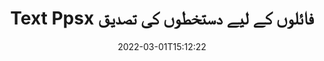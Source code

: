 ---
############################# Static ############################
layout: "auto-gen-signature"
date: 2022-03-01T15:12:22
draft: false
operation: Verify
signaturetype: Text
fileformat: Ppsx
productName: Java
lang: ur
productCode: java
otherformats: pdf doc docx docm dot dotm dotx odt ott rtf xls xlsx xlsm xlsb csv ods ots xltx xltm ppt pptx pps ppsx odp otp potx potm pptm ppsm
breadcrumb: Put Text signature on Ppsx for Java

############################# Head ############################
head_title: "Java کے ذریعے Ppsx فائلوں کے لیے Text دستخطوں کی تصدیق"
head_description: "Ppsx دستاویزات اور ان کے Text دستخطوں کی تصدیق کے لیے Java کوڈ کی صرف چند سطریں استعمال کریں۔"

############################# Header ############################
title: "Text Ppsx فائلوں کے لیے دستخطوں کی تصدیق"
description: "API برائے Java Ppsx دستاویزات پر Text دستخطوں کی تصدیق کرنے کا موقع فراہم کرتا ہے۔ آپ کے Ppsx دستاویزات کے اندر ای دستخطوں کی تصدیق جلد اور آسانی سے کی جا سکتی ہے۔"
bg_image: "https://cms.admin.containerize.com/templates/aspose/App_Themes/V3/images/bg/header1.png"
bg_overlay: false
button:
    enable: true

############################# SubMenu ############################
submenu:
    enable: true

    left:
        img_alt: "GroupDocs.Signature for Java"
        image: "https://cms.admin.containerize.com/templates/groupdocs/images/product-logos/90x90-noborder/groupdocs-signature-java.png"
        product: "GroupDocs.Signature"
        platform: "Java"



############################# About ############################
about:
    enable: true
    title: "نئی GroupDocs.Signature for Java API خصوصیات دریافت کریں۔"
    content: |
        [GroupDocs.Signature for Java](https://products.groupdocs.com/signature/java/) API الیکٹرانک دستخطوں کا استعمال کرتے ہوئے متعدد دستاویزات کے فارمیٹس پر کارروائی کرنے کے وسیع طریقے فراہم کرتا ہے۔ متن، تصاویر، ڈیجیٹل سرٹیفکیٹ، بارکوڈ، QR-کوڈز، ڈاک ٹکٹ یا میٹا ڈیٹا کے طور پر ڈیجیٹل دستخطوں کی بہت سی قسمیں معاون ہیں۔ صارفین پی ڈی ایف، ایم ایس ورڈ دستاویزات، ایم ایس ایکسل ورک بک، ایم ایس پاورپوائنٹ پریزنٹیشنز، ایڈوب فوٹوشاپ فائلز اور مختلف امیج فارمیٹس پر ڈیجیٹل دستخط شامل، ہٹا سکتے، ترمیم، توثیق یا تلاش کرسکتے ہیں۔ اضافی خصوصیات اور ترتیبات کی حیرت انگیز تعداد دستیاب ہے۔
    

############################# Steps ############################
steps:
    enable: true
    title_left: "اپنے Ppsx دستاویز میں Text دستخطوں کی تصدیق کیسے کریں"
    content_left: |
        [GroupDocs.Signature for Java](https://products.groupdocs.com/signature/java/) میں مفید خصوصیات شامل ہیں جیسے Ppsx دستاویزات پر رکھے گئے Text دستخطوں کی تصدیق۔ اضافی کوڈ کو لاگو کیے بغیر اس موقع کا استعمال کریں۔
        
        * سب سے پہلے، ایک دستاویز کو کنسٹرکٹر پیرامیٹر کے راستے کے طور پر فراہم کرنے والے دستخط کی کلاس کو فوری طور پر فراہم کرنا جس کی تصدیق کی جانی چاہئے۔
        * دوم، ایک نیا VerifyOptions آبجیکٹ بنائیں اور تمام مطلوبہ خصوصیات کو ترتیب دیں۔
        * آخر میں، VerifyOptions مثال سے گزرتے ہوئے Signature کے آبجیکٹ کی تصدیق کا طریقہ استعمال کریں۔
        * پھر تصدیقی نتائج پر کارروائی کریں۔

    title_right: "سسٹم کے تقاضے"
    content_right: |
        GroupDocs.Signature for Java تمام بڑے پلیٹ فارمز اور آپریٹنگ سسٹمز پر تعاون یافتہ ہیں۔ ذیل کے کوڈ پر عمل کرنے سے پہلے، براہ کرم یقینی بنائیں کہ آپ کے سسٹم پر درج ذیل شرائط انسٹال ہیں۔

        * آپریٹنگ سسٹم: مائیکروسافٹ ونڈوز، لینکس، میک او ایس
        * ترقی کے ماحول: NetBeans, Intellij IDEA, Eclipse, etc.
        * Java runtime: J2SE 6.0 and above
        * GroupDocs.Signature for Java کا تازہ ترین ورژن [Maven](https://repository.groupdocs.com/webapp/#/artifacts/browse/tree/General/repo/com/groupdocs/groupdocs-signature) سے ڈاؤن لوڈ کریں۔
         
    code: |
        ```java    
                
        // Set up input Ppsx file
        String filePath = "input.ppsx";

        // Instantiate Signature for input file
        Signature signature = new Signature(filePath);

        //Provide verification options
        TextVerifyOptions options = new TextVerifyOptions();

        // Process all pages
        options.setAllPages(true);
        // specify text match type
        options.setMatchType(TextMatchType.Exact);
        // specify text pattern to search
        options.setText("Very important signature");
                            
        // Verify document signatures
        VerificationResult result = signature.verify(options);

        //process result
        if (result.isValid())
        {
            //..
        }

        ```

############################# Demos ############################
demos:
    enable: true
    title: "Text کے ساتھ دستخط کرنا لائیو ڈیمو"
    content: |
       ابھی [GroupDocs.Signature App](https://products.groupdocs.app/signature/family) ویب سائٹ پر جا کر Ppsx فائل میں مختلف الیکٹرانک دستخط شامل کریں۔          

############################# More Formats ############################
more_formats:
    enable: true
    title: "Java کا استعمال کرتے ہوئے دیگر Text دستخطوں کی تصدیق کریں"
    content: |
        "مختلف دستاویزات میں رکھے گئے الیکٹرانک دستخطوں کی تصدیق۔ مشہور فائل فارمیٹس میں دستخطوں کا معیار چیک کریں جیسا کہ ذیل میں بتایا گیا ہے۔"
    format: 
       
       
back_to_top:
    enable: true
---